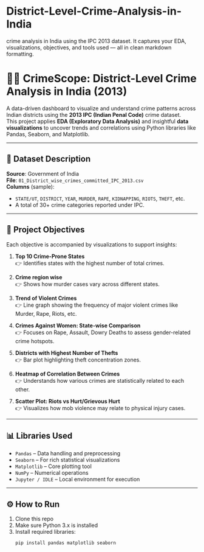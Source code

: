 # District-Level-Crime-Analysis-in-India
crime analysis in India using the IPC 2013 dataset. It captures your EDA, visualizations, objectives, and tools used — all in clean markdown formatting.
# 🕵️‍♂️ CrimeScope: District-Level Crime Analysis in India (2013)

A data-driven dashboard to visualize and understand crime patterns across Indian districts using the **2013 IPC (Indian Penal Code)** crime dataset.  
This project applies **EDA (Exploratory Data Analysis)**   and insightful **data visualizations** to uncover trends and correlations using Python libraries like Pandas, Seaborn, and Matplotlib.

---
## 📁 Dataset Description

**Source**: Government of India  
**File**: `01_District_wise_crimes_committed_IPC_2013.csv`  
**Columns** (sample):  
- `STATE/UT`, `DISTRICT`, `YEAR`, `MURDER`, `RAPE`, `KIDNAPPING`, `RIOTS`, `THEFT`, etc.  
- A total of 30+ crime categories reported under IPC.

---

## 🎯 Project Objectives

Each objective is accompanied by visualizations to support insights:

1. **Top 10 Crime-Prone States**  
   👉 Identifies states with the highest number of total crimes.

2. **Crime region wise**  
   👉 Shows how murder cases vary across different states.

3. **Trend of Violent Crimes**  
   👉 Line graph showing the frequency of major violent crimes like Murder, Rape, Riots, etc.

4. **Crimes Against Women: State-wise Comparison**  
   👉 Focuses on Rape, Assault, Dowry Deaths to assess gender-related crime hotspots.

5. **Districts with Highest Number of Thefts**  
   👉 Bar plot highlighting theft concentration zones.

6. **Heatmap of Correlation Between Crimes**  
   👉 Understands how various crimes are statistically related to each other.

7. **Scatter Plot: Riots vs Hurt/Grievous Hurt**  
   👉 Visualizes how mob violence may relate to physical injury cases.

---

## 📊 Libraries Used

- `Pandas` – Data handling and preprocessing  
- `Seaborn` – For rich statistical visualizations  
- `Matplotlib` – Core plotting tool  
- `NumPy` – Numerical operations  
- `Jupyter / IDLE` – Local environment for execution

---

## ⚙️ How to Run

1. Clone this repo  
2. Make sure Python 3.x is installed  
3. Install required libraries:
   ```bash
   pip install pandas matplotlib seaborn
